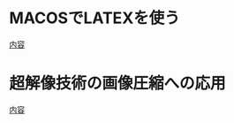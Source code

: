 # MACOSでLATEXを使う

[内容](UseLatexInMacOS.md)

# 超解像技術の画像圧縮への応用

[内容](SuperResolutionForImageCompression.md)





